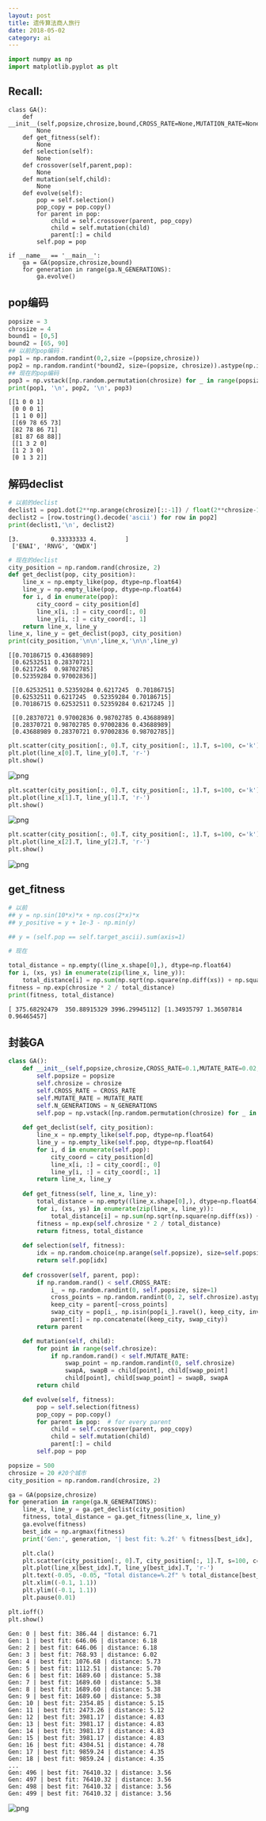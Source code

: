 ```yaml
---
layout: post
title: 遗传算法商人旅行
date: 2018-05-02
category: ai
---
```






```python
import numpy as np
import matplotlib.pyplot as plt
```

## Recall:
    class GA():
        def __init__(self,popsize,chrosize,bound,CROSS_RATE=None,MUTATION_RATE=None,N_GENERATIONS=None):
            None
        def get_fitness(self): 
            None
        def selection(self):
            None
        def crossover(self,parent,pop):
            None
        def mutation(self,child):
            None
        def evolve(self):
            pop = self.selection()
            pop_copy = pop.copy()
            for parent in pop:  
                child = self.crossover(parent, pop_copy)
                child = self.mutation(child)
                parent[:] = child
            self.pop = pop

    if __name__ == '__main__':
        ga = GA(popsize,chrosize,bound)
        for generation in range(ga.N_GENERATIONS):
            ga.evolve()

## pop编码


```python
popsize = 3
chrosize = 4
bound1 = [0,5]
bound2 = [65, 90]
## 以前的pop编码：
pop1 = np.random.randint(0,2,size =(popsize,chrosize))
pop2 = np.random.randint(*bound2, size=(popsize, chrosize)).astype(np.int8)
## 现在的pop编码
pop3 = np.vstack([np.random.permutation(chrosize) for _ in range(popsize)])
print(pop1, '\n', pop2, '\n', pop3)
```

    [[1 0 0 1]
     [0 0 0 1]
     [1 1 0 0]] 
     [[69 78 65 73]
     [82 78 86 71]
     [81 87 68 88]] 
     [[1 3 2 0]
     [1 2 3 0]
     [0 1 3 2]]


## 解码declist


```python
# 以前的declist
declist1 = pop1.dot(2**np.arange(chrosize)[::-1]) / float(2**chrosize-1) * (bound1[1]-bound1[0])
declist2 = [row.tostring().decode('ascii') for row in pop2]
print(declist1,'\n', declist2)
```

    [3.         0.33333333 4.        ] 
     ['ENAI', 'RNVG', 'QWDX']



```python
# 现在的declist
city_position = np.random.rand(chrosize, 2)
def get_declist(pop, city_position):
    line_x = np.empty_like(pop, dtype=np.float64)
    line_y = np.empty_like(pop, dtype=np.float64)
    for i, d in enumerate(pop):
        city_coord = city_position[d]
        line_x[i, :] = city_coord[:, 0]
        line_y[i, :] = city_coord[:, 1]
    return line_x, line_y
line_x, line_y = get_declist(pop3, city_position)
print(city_position,'\n\n',line_x,'\n\n',line_y)
```

    [[0.70186715 0.43688989]
     [0.62532511 0.28370721]
     [0.6217245  0.98702785]
     [0.52359284 0.97002836]] 
    
     [[0.62532511 0.52359284 0.6217245  0.70186715]
     [0.62532511 0.6217245  0.52359284 0.70186715]
     [0.70186715 0.62532511 0.52359284 0.6217245 ]] 
    
     [[0.28370721 0.97002836 0.98702785 0.43688989]
     [0.28370721 0.98702785 0.97002836 0.43688989]
     [0.43688989 0.28370721 0.97002836 0.98702785]]



```python
plt.scatter(city_position[:, 0].T, city_position[:, 1].T, s=100, c='k')
plt.plot(line_x[0].T, line_y[0].T, 'r-')
plt.show()
```


![png](http://wx2.sinaimg.cn/mw690/8db2c8cbly1fr7q482ubzj20af070gll.jpg)



```python
plt.scatter(city_position[:, 0].T, city_position[:, 1].T, s=100, c='k')
plt.plot(line_x[1].T, line_y[1].T, 'r-')
plt.show()
```


![png](http://wx3.sinaimg.cn/mw690/8db2c8cbly1fr7q49j1qpj20af0700sp.jpg)



```python
plt.scatter(city_position[:, 0].T, city_position[:, 1].T, s=100, c='k')
plt.plot(line_x[2].T, line_y[2].T, 'r-')
plt.show()
```


![png](http://wx1.sinaimg.cn/mw690/8db2c8cbly1fr7q4at9n2j20af070mx4.jpg)


## get_fitness


```python
# 以前
## y = np.sin(10*x)*x + np.cos(2*x)*x
## y_positive = y + 1e-3 - np.min(y)

## y = (self.pop == self.target_ascii).sum(axis=1)
```


```python
# 现在

total_distance = np.empty((line_x.shape[0],), dtype=np.float64)
for i, (xs, ys) in enumerate(zip(line_x, line_y)):
    total_distance[i] = np.sum(np.sqrt(np.square(np.diff(xs)) + np.square(np.diff(ys))))
fitness = np.exp(chrosize * 2 / total_distance)
print(fitness, total_distance)
```

    [ 375.68292479  350.88915329 3996.29945112] [1.34935797 1.36507814 0.96465457]


## 封装GA


```python
class GA():
    def __init__(self,popsize,chrosize,CROSS_RATE=0.1,MUTATE_RATE=0.02,N_GENERATIONS=500):
        self.popsize = popsize
        self.chrosize = chrosize
        self.CROSS_RATE = CROSS_RATE
        self.MUTATE_RATE = MUTATE_RATE
        self.N_GENERATIONS = N_GENERATIONS
        self.pop = np.vstack([np.random.permutation(chrosize) for _ in range(popsize)])
    
    def get_declist(self, city_position):
        line_x = np.empty_like(self.pop, dtype=np.float64)
        line_y = np.empty_like(self.pop, dtype=np.float64)
        for i, d in enumerate(self.pop):
            city_coord = city_position[d]
            line_x[i, :] = city_coord[:, 0]
            line_y[i, :] = city_coord[:, 1]
        return line_x, line_y
    
    def get_fitness(self, line_x, line_y):
        total_distance = np.empty((line_x.shape[0],), dtype=np.float64)
        for i, (xs, ys) in enumerate(zip(line_x, line_y)):
            total_distance[i] = np.sum(np.sqrt(np.square(np.diff(xs)) + np.square(np.diff(ys))))
        fitness = np.exp(self.chrosize * 2 / total_distance)
        return fitness, total_distance
     
    def selection(self, fitness):
        idx = np.random.choice(np.arange(self.popsize), size=self.popsize, replace=True, p=fitness / fitness.sum())
        return self.pop[idx]   
        
    def crossover(self, parent, pop):
        if np.random.rand() < self.CROSS_RATE:
            i_ = np.random.randint(0, self.popsize, size=1)                        # select another individual from pop
            cross_points = np.random.randint(0, 2, self.chrosize).astype(np.bool)   # choose crossover points
            keep_city = parent[~cross_points]                                       # find the city number
            swap_city = pop[i_, np.isin(pop[i_].ravel(), keep_city, invert=True)]
            parent[:] = np.concatenate((keep_city, swap_city))
        return parent

    def mutation(self, child):
        for point in range(self.chrosize):
            if np.random.rand() < self.MUTATE_RATE:
                swap_point = np.random.randint(0, self.chrosize)
                swapA, swapB = child[point], child[swap_point]
                child[point], child[swap_point] = swapB, swapA
        return child

    def evolve(self, fitness):
        pop = self.selection(fitness)
        pop_copy = pop.copy()
        for parent in pop:  # for every parent
            child = self.crossover(parent, pop_copy)
            child = self.mutation(child)
            parent[:] = child
        self.pop = pop

```


```python
popsize = 500
chrosize = 20 #20个城市
city_position = np.random.rand(chrosize, 2)

ga = GA(popsize,chrosize)
for generation in range(ga.N_GENERATIONS):
    line_x, line_y = ga.get_declist(city_position)
    fitness, total_distance = ga.get_fitness(line_x, line_y)
    ga.evolve(fitness)
    best_idx = np.argmax(fitness)
    print('Gen:', generation, '| best fit: %.2f' % fitness[best_idx], '| distance: %.2f' % total_distance[best_idx])

    plt.cla()
    plt.scatter(city_position[:, 0].T, city_position[:, 1].T, s=100, c='k')
    plt.plot(line_x[best_idx].T, line_y[best_idx].T, 'r-')
    plt.text(-0.05, -0.05, "Total distance=%.2f" % total_distance[best_idx], fontdict={'size': 20, 'color': 'red'})
    plt.xlim((-0.1, 1.1))
    plt.ylim((-0.1, 1.1))
    plt.pause(0.01)

plt.ioff()
plt.show()
```

    Gen: 0 | best fit: 386.44 | distance: 6.71
    Gen: 1 | best fit: 646.06 | distance: 6.18
    Gen: 2 | best fit: 646.06 | distance: 6.18
    Gen: 3 | best fit: 768.93 | distance: 6.02
    Gen: 4 | best fit: 1076.68 | distance: 5.73
    Gen: 5 | best fit: 1112.51 | distance: 5.70
    Gen: 6 | best fit: 1689.60 | distance: 5.38
    Gen: 7 | best fit: 1689.60 | distance: 5.38
    Gen: 8 | best fit: 1689.60 | distance: 5.38
    Gen: 9 | best fit: 1689.60 | distance: 5.38
    Gen: 10 | best fit: 2354.85 | distance: 5.15
    Gen: 11 | best fit: 2473.26 | distance: 5.12
    Gen: 12 | best fit: 3981.17 | distance: 4.83
    Gen: 13 | best fit: 3981.17 | distance: 4.83
    Gen: 14 | best fit: 3981.17 | distance: 4.83
    Gen: 15 | best fit: 3981.17 | distance: 4.83
    Gen: 16 | best fit: 4304.51 | distance: 4.78
    Gen: 17 | best fit: 9859.24 | distance: 4.35
    Gen: 18 | best fit: 9859.24 | distance: 4.35
    ...
    Gen: 496 | best fit: 76410.32 | distance: 3.56
    Gen: 497 | best fit: 76410.32 | distance: 3.56
    Gen: 498 | best fit: 76410.32 | distance: 3.56
    Gen: 499 | best fit: 76410.32 | distance: 3.56



![png](http://wx1.sinaimg.cn/mw690/8db2c8cbly1fr7q4c3v10j20af070t8u.jpg)

